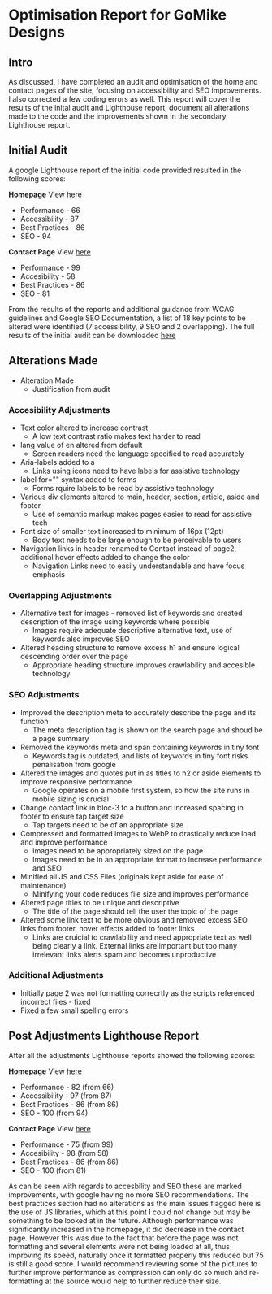 # Optimisation Report for GoMike Designs


## Intro
As discussed, I have completed an audit and optimisation of the home and contact pages of the site, focusing on accessibility and SEO improvements. I also corrected a few coding errors as well. This report will cover the results of the inital audit and Lighthouse report, document all alterations made to the code and the improvements shown in the secondary Lighthouse report.

## Initial Audit
A google Lighthouse report of the initial code provided resulted in the following scores:

**Homepage** View [here](https://github.com/htamlyn/oc-project4/blob/master/Lighthouse%20Report%20Pre%20homepg.pdf)
* Performance - 66
* Accessibility - 87
* Best Practices - 86
* SEO - 94

**Contact Page** View [here](https://github.com/htamlyn/oc-project4/blob/master/Lighthouse%20Report%20Pre%20pg2.pdf)
* Performance - 99
* Accesibility - 58
* Best Practices - 86
* SEO - 81

From the results of the reports and additional guidance from WCAG guidelines and Google SEO Documentation, a list of 18 key points to be altered were identified (7 accessibility, 9 SEO and 2 overlapping).
The full results of the initial audit can be downloaded [here](https://github.com/htamlyn/oc-project4/blob/master/Initial%20audit.xlsx)


## Alterations Made

* Alteration Made
  * Justification from audit

### Accesibility Adjustments
* Text color altered to increase contrast
  * A low text contrast ratio makes text harder to read
* lang value of en altered from default
  * Screen readers need the language specified to read accurately
* Aria-labels added to a
  * Links using icons need to have labels for assistive technology
* label for="" syntax added to forms
  * Forms rquire labels to be read by assistive technology
* Various div elements altered to main, header, section, article, aside and footer
  * Use of semantic markup makes pages easier to read for assistive tech
* Font size of smaller text increased to minimum of 16px (12pt)
  * Body text needs to be large enough to be perceivable to users
* Navigation links in header renamed to Contact instead of page2, additional hover effects added to change the color
  * Navigation Links need to easily understandable and have focus emphasis

### Overlapping Adjustments
* Alternative text for images - removed list of keywords and created description of the image using keywords where possible
  * Images require adequate descriptive alternative text, use of keywords also improves SEO
* Altered heading structure to remove excess h1 and ensure logical descending order over the page
  * Appropriate heading structure improves crawlability and accesible technology 

### SEO Adjustments
* Improved the description meta to accurately describe the page and its function
  * The meta description tag is shown on the search page and shoud be a page summary
* Removed the keywords meta and span containing keywords in tiny font
  * Keywords tag is outdated, and lists of keywords in tiny font risks penalisation from google
* Altered the images and quotes put in as titles to h2 or aside elements to improve responsive performance
  * Google operates on a mobile first system, so how the site runs in mobile sizing is crucial
* Change contact link in bloc-3 to a button and increased spacing in footer to ensure tap target size
  * Tap targets need to be of an appropriate size 
* Compressed and formatted images to WebP to drastically reduce load and improve performance
  * Images need to be appropriately sized on the page
  * Images need to be in an appropriate format to increase performance and SEO
* Minified all JS and CSS Files (originals kept aside for ease of maintenance)
  * Minifying your code reduces file size and improves performance
* Altered page titles to be unique and descriptive
  * The title of the page should tell the user the topic of the page
* Altered some link text to be more obvious and removed excess SEO links from footer, hover effects added to footer links
  * Links are cruicial to crawlability and need appropriate text as well being clearly a link. External links are important but too many irrelevant links alerts    spam and becomes unproductive

### Additional Adjustments
* Initially page 2 was not formatting correcrtly as the scripts referenced incorrect files - fixed
* Fixed a few small spelling errors


## Post Adjustments Lighthouse Report
After all the adjustments Lighthouse reports showed the following scores:

**Homepage** View [here](https://github.com/htamlyn/oc-project4/blob/master/Lighthouse%20Report%20post%20homepg.pdf)
* Performance - 82 (from 66)
* Accessibility - 97 (from 87)
* Best Practices - 86 (from 86)
* SEO - 100 (from 94)

**Contact Page** View [here](https://github.com/htamlyn/oc-project4/blob/master/Lightouse%20Report%20post%20pg2.pdf)
* Performance - 75 (from 99)
* Accesibility - 98 (from 58)
* Best Practices - 86 (from 86)
* SEO - 100 (from 81)

As can be seen with regards to accesbility and SEO these are marked improvements, with google having no more SEO recommendations. The best practices section had no alterations as the main issues flagged here is the use of JS libraries, which at this point I could not change but may be something to be looked at in the future. Although performance was significantly increased in the homepage, it did decrease in the contact page. However this was due to the fact that before the page was not formatting and several elements were not being loaded at all, thus improving its speed, naturally once it formatted properly this reduced but 75 is still a good score. I would recommend reviewing some of the pictures to further improve performance as compression can only do so much and re-formatting at the source would help to further reduce their size.





